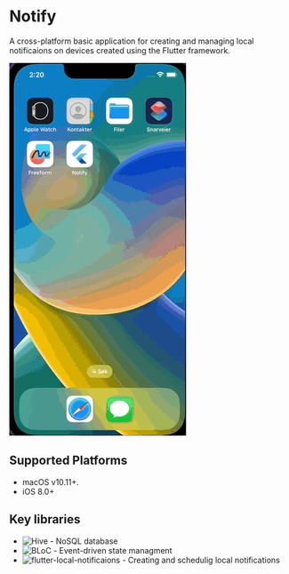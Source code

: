 # Notify

A cross-platform basic application for creating and managing local notificaions on devices created using the Flutter framework.

![](img/Notify-demo.gif)

## Supported Platforms

- macOS v10.11+.
- iOS 8.0+

## Key libraries

- ![Hive](https://github.com/isar/hive) - NoSQL database
- ![BLoC](https://github.com/felangel/bloc) - Event-driven state managment
- ![flutter-local-notificaions](https://github.com/MaikuB/flutter_local_notifications) - Creating and schedulig local notifications
